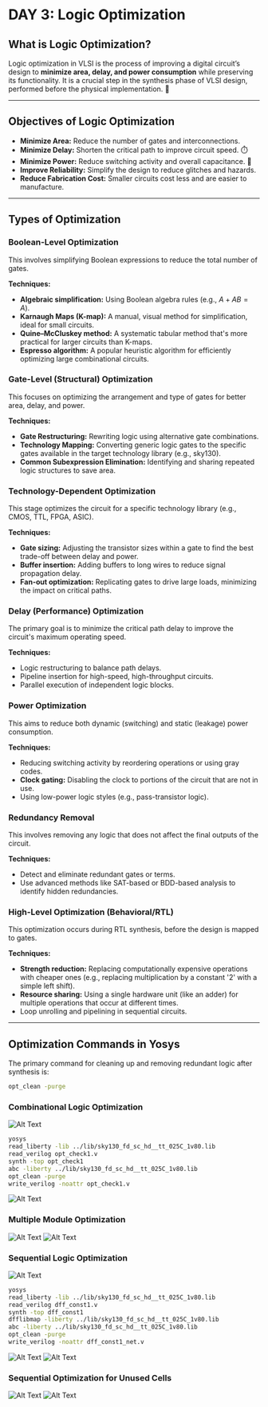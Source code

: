 # DAY 3: Logic Optimization

## What is Logic Optimization?

Logic optimization in VLSI is the process of improving a digital circuit’s design to **minimize area, delay, and power consumption** while preserving its functionality. It is a crucial step in the synthesis phase of VLSI design, performed before the physical implementation. 🧠

-----

## Objectives of Logic Optimization

  * **Minimize Area:** Reduce the number of gates and interconnections.
  * **Minimize Delay:** Shorten the critical path to improve circuit speed. ⏱️
  * **Minimize Power:** Reduce switching activity and overall capacitance. 🔋
  * **Improve Reliability:** Simplify the design to reduce glitches and hazards.
  * **Reduce Fabrication Cost:** Smaller circuits cost less and are easier to manufacture.

-----

## Types of Optimization

### Boolean-Level Optimization

This involves simplifying Boolean expressions to reduce the total number of gates.

**Techniques:**

  * **Algebraic simplification:** Using Boolean algebra rules (e.g., $A + AB = A$).
  * **Karnaugh Maps (K-map):** A manual, visual method for simplification, ideal for small circuits.
  * **Quine–McCluskey method:** A systematic tabular method that's more practical for larger circuits than K-maps.
  * **Espresso algorithm:** A popular heuristic algorithm for efficiently optimizing large combinational circuits.

### Gate-Level (Structural) Optimization

This focuses on optimizing the arrangement and type of gates for better area, delay, and power.

**Techniques:**

  * **Gate Restructuring:** Rewriting logic using alternative gate combinations.
  * **Technology Mapping:** Converting generic logic gates to the specific gates available in the target technology library (e.g., sky130).
  * **Common Subexpression Elimination:** Identifying and sharing repeated logic structures to save area.

### Technology-Dependent Optimization

This stage optimizes the circuit for a specific technology library (e.g., CMOS, TTL, FPGA, ASIC).

**Techniques:**

  * **Gate sizing:** Adjusting the transistor sizes within a gate to find the best trade-off between delay and power.
  * **Buffer insertion:** Adding buffers to long wires to reduce signal propagation delay.
  * **Fan-out optimization:** Replicating gates to drive large loads, minimizing the impact on critical paths.

### Delay (Performance) Optimization

The primary goal is to minimize the critical path delay to improve the circuit's maximum operating speed.

**Techniques:**

  * Logic restructuring to balance path delays.
  * Pipeline insertion for high-speed, high-throughput circuits.
  * Parallel execution of independent logic blocks.

### Power Optimization

This aims to reduce both dynamic (switching) and static (leakage) power consumption.

**Techniques:**

  * Reducing switching activity by reordering operations or using gray codes.
  * **Clock gating:** Disabling the clock to portions of the circuit that are not in use.
  * Using low-power logic styles (e.g., pass-transistor logic).

### Redundancy Removal

This involves removing any logic that does not affect the final outputs of the circuit.

**Techniques:**

  * Detect and eliminate redundant gates or terms.
  * Use advanced methods like SAT-based or BDD-based analysis to identify hidden redundancies.

### High-Level Optimization (Behavioral/RTL)

This optimization occurs during RTL synthesis, before the design is mapped to gates.

**Techniques:**

  * **Strength reduction:** Replacing computationally expensive operations with cheaper ones (e.g., replacing multiplication by a constant '2' with a simple left shift).
  * **Resource sharing:** Using a single hardware unit (like an adder) for multiple operations that occur at different times.
  * Loop unrolling and pipelining in sequential circuits.

-----

## Optimization Commands in Yosys

The primary command for cleaning up and removing redundant logic after synthesis is:

```bash
opt_clean -purge
```

### Combinational Logic Optimization
![Alt Text]()
```bash
yosys
read_liberty -lib ../lib/sky130_fd_sc_hd__tt_025C_1v80.lib
read_verilog opt_check1.v
synth -top opt_check1
abc -liberty ../lib/sky130_fd_sc_hd__tt_025C_1v80.lib
opt_clean -purge
write_verilog -noattr opt_check1.v
```
![Alt Text]()
### Multiple Module Optimization
![Alt Text]()
![Alt Text]()


### Sequential Logic Optimization
![Alt Text]()
```bash
yosys
read_liberty -lib ../lib/sky130_fd_sc_hd__tt_025C_1v80.lib
read_verilog dff_const1.v
synth -top dff_const1
dfflibmap -liberty ../lib/sky130_fd_sc_hd__tt_025C_1v80.lib
abc -liberty ../lib/sky130_fd_sc_hd__tt_025C_1v80.lib
opt_clean -purge
write_verilog -noattr dff_const1_net.v
```
![Alt Text]()
![Alt Text]()
### Sequential Optimization for Unused Cells
![Alt Text]()
![Alt Text]()
